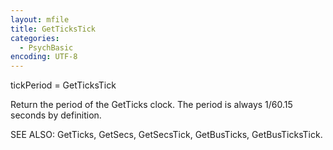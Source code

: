 ```yaml
---
layout: mfile
title: GetTicksTick
categories:
  - PsychBasic
encoding: UTF-8
---
```


 tickPeriod = GetTicksTick

 Return the period of the GetTicks clock. The period is always 1/60.15
 seconds by definition.

SEE ALSO: GetTicks, GetSecs, GetSecsTick, GetBusTicks, GetBusTicksTick.
